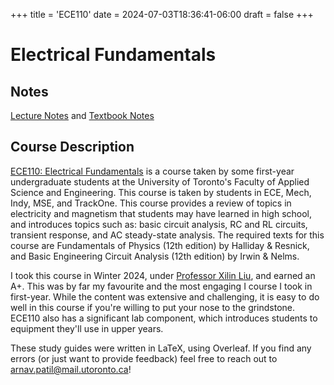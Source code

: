 +++
title = 'ECE110'
date = 2024-07-03T18:36:41-06:00
draft = false
+++

# Electrical Fundamentals

## Notes
[Lecture Notes](/files/firstyear/ece110lec.pdf) and [Textbook Notes](/files/firstyear/ece110text.pdf)

## Course Description

[ECE110: Electrical Fundamentals](https://engineering.calendar.utoronto.ca/course/ece110h1) is a course taken by some first-year undergraduate students at the University of Toronto's Faculty of Applied Science and Engineering. This course is taken by students in ECE, Mech, Indy, MSE, and TrackOne. This course provides a review of topics in electricity and magnetism that students may have learned in high school, and introduces topics such as: basic circuit analysis, RC and RL circuits, transient response, and AC steady-state analysis. The required texts for this course are Fundamentals of Physics (12th edition) by Halliday & Resnick, and Basic Engineering Circuit Analysis (12th edition) by Irwin & Nelms.

I took this course in Winter 2024, under [Professor Xilin Liu](https://www.eecg.utoronto.ca/~xilinliu/), and earned an A+. This was by far my favourite and the most engaging I course I took in first-year. While the content was extensive and challenging, it is easy to do well in this course if you're willing to put your nose to the grindstone. ECE110 also has a significant lab component, which introduces students to equipment they'll use in upper years.

These study guides were written in LaTeX, using Overleaf. If you find any errors (or just want to provide feedback) feel free to reach out to [arnav.patil@mail.utoronto.ca](mailto:arnav.patil@mail.utoronto.ca)!
